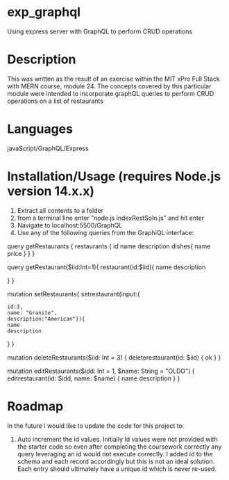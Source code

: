 # exp_graphql
Using express server with GraphQL to perform CRUD operations

# Description
This was written as the result of an exercise within the MIT xPro Full Stack with MERN course, module 24. The concepts covered by this particular module were intended to incorporate graphQL queries to perform CRUD operations on a list of restaurants

# Languages
javaScript/GraphQL/Express

# Installation/Usage (requires Node.js version 14.x.x)
1) Extract all contents to a folder
2) from a terminal line enter "node.js indexRestSoln.js" and hit enter
3) Navigate to localhost:5500/GraphQL
4) Use any of the following queries from the GraphiQL interface: 

query getRestaurants {
  restaurants {
    id
    name
    description
    dishes{
      name
      price
    }
  }
}

query getRestaurant($iid:Int=1){
  restaurant(id:$iid){
    name
    description
    
  }
}

mutation setRestaurants{
  setrestaurant(input:{
    
    id:3,
    name: "Granite",
    description:"American"}){
    name
    description
  }
}

mutation deleteRestaurants($iid: Int = 3) {
  deleterestaurant(id: $iid) {
    ok
  }
}

mutation editRestaurants($idd: Int = 1, $name: String = "OLDO") {
  editrestaurant(id: $idd, name: $name) {
    name
    description
  }
}

# Roadmap
In the future I would like to update the code for this project to: 
1) Auto increment the id values. Initially Id values were not provided with the starter code so even after completing the coursework correctly any query leveraging an id would not execute correctly. I added id to the schema and each record accordingly but this is not an ideal solution. Each entry should ultimately have a unique id which is never re-used. 
